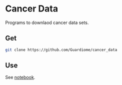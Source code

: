 # Cancer Data

Programs to downlaod cancer data sets.

## Get

```sh
git clone https://github.com/Guardiome/cancer_data
```

## Use

See [notebook](notebook).
